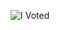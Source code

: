 ![I Voted](https://user-images.githubusercontent.com/3104489/97828882-616ae680-1c96-11eb-8110-4f39349b4033.gif)

<!--
**Norrch2/Norrch2** is a ✨ _special_ ✨ repository because its `README.md` (this file) appears on your GitHub profile.

Here are some ideas to get you started:

- 🔭 I’m currently working on ...
- 🌱 I’m currently learning ...
- 👯 I’m looking to collaborate on ...
- 🤔 I’m looking for help with ...
- 💬 Ask me about ...
- 📫 How to reach me: ...
- 😄 Pronouns: ...
- ⚡ Fun fact: ...
-->
